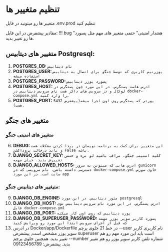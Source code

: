 # تنظیم متغییر ها

متغییر ها رو میتونید در فایل .env.prod تنظیم کنید

مقادیر پیشفرض در این فایل:
!!! bug "هشدار امنیتی"
    حتمی متغییر های مهم مثل پسورد ها رو تغییر بدید.

## متغییر های دیتابیس Postgresql:
1. **POSTGRES_DB:** `نام دیتابیس`
2. **POSTGRES_USER:** `یوزرنیم کاربری که توسط جنگو برای اتصال به دیتابیس استفاده میشه`
3. **POSTGRES_PASSWORD:** `پسورد یوزر دیتابیس`
4. **POSTGRES_HOST:** `ادرس هاست پستگرس. در این مورد چون پستگرس در لوکال و در سرویس های داکر هست نام سرویس دیتابیس در docker-compose.yml را وارد کنید.`
5. **POSTGRES_PORT:** `پورتی که پستگرس روی اون اجرا میشه(پیشفرض 5432 هست).`

## متغییر های جنگو
### متغییر های امنیتی جنگو
6. **DEBUG:** `این متغییر برای کمک به برنامه نویسان در پیدا کردن مشکلات هست و باید درحالت پروداکشن False باشه.`
7. **DJANGO_SECRET_KEY:** `کلید امنیتی جنگو. مراقب باشید لو نره و حتمن تغییرش بدید. خیلی مهمه`
8. **DJANGO_ALLOWED_HOSTS:** `ادرس هایی که میتونن به سرور gunicorn دسترسی داشته باشن. نام سرویسی که در docker-compose.yml حاوی سورس سایت است. در این مورد app`

### متیغییر های دیتابیس جنگو:
9. **DJANGO_DB_ENGINE:** `متور دیتابیس. در این مورد postgresql`
10. **DJANGO_DB_HOST:** `ادرس پستگرس. در این مورد نام سرویس دیتابیس توی فایل docker-compose.yml`
11. **DJANGO_DB_PORT:** `پورت دیتابیس که روی اون کار میکنه`
12. **DJANGO_DB_SUPERUSER_PASSWORD:** `پسورد کاربر سوپر یوزر مهمه که قبل از اجرای سرویس ابتدا این مورد رو ویرایش کنید`
13. در ادرس Docker/app/Dockerfile در خط 21 جلوی پرچم --user نام کاربری کاربر سوپر یوزر مشخص است, پیشفرض superuser است باید این مورد مهم رو هم تغییر بدید.
همچنین جلوی پرچم --number شماره تلفن کاربر سوپر یوزر رو هم تغییر بدید. پیشفرض: 09123456789